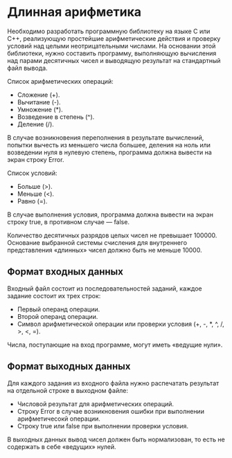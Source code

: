 # Длинная арифметика

Необходимо разработать программную библиотеку на языке C или C++, реализующую простейшие арифметические действия и проверку условий над целыми неотрицательными числами. На основании этой библиотеки, нужно составить программу, выполняющую вычисления над парами десятичных чисел и выводящую результат на стандартный файл вывода.

Список арифметических операций:

* Сложение (+).
* Вычитание (-).
* Умножение (*).
* Возведение в степень (^).
* Деление (/).

В случае возникновения переполнения в результате вычислений, попытки вычесть из меньшего числа большее, деления на ноль или возведении нуля в нулевую степень, программа должна вывести на экран строку Error.

Список условий:

* Больше (>).
* Меньше (<).
* Равно (=).

В случае выполнения условия, программа должна вывести на экран строку true, в противном случае — false.

Количество десятичных разрядов целых чисел не превышает 100000. Основание выбранной системы счисления для внутреннего представления «длинных» чисел должно быть не меньше 10000.

## Формат входных данных
Входный файл состоит из последовательностей заданий, каждое задание состоит их трех строк:

* Первый операнд операции.
* Второй операнд операции.
* Символ арифметической операции или проверки условия (+, -, *, ^, /, >, <, =).

Числа, поступающие на вход программе, могут иметь «ведущие нули».

## Формат выходных данных
Для каждого задания из входного файла нужно распечатать результат на отдельной строке в выходном файле:

* Числовой результат для арифметических операций.
* Строку Error в случае возникновения ошибки при выполнении арифметичесокй операции.
* Строку true или false при выполнении проверки условия.

В выходных данных вывод чисел должен быть нормализован, то есть не содержать в себе «ведущих» нулей.
